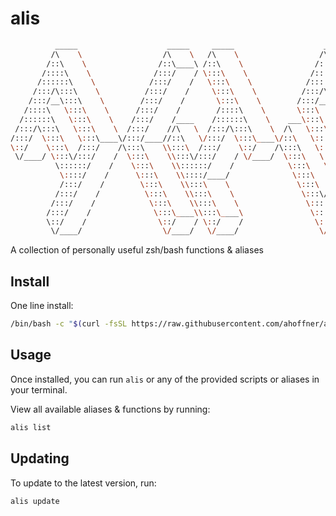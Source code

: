 # alis

```bash
          _____                    _____     _____                    _____
         /\    \                  /\    \   /\    \                  /\    \
        /::\    \                /::\____\ /::\    \                /::\    \
       /::::\    \              /:::/    / \:::\    \              /::::\    \
      /::::::\    \            /:::/    /   \:::\    \            /::::::\    \
     /:::/\:::\    \          /:::/    /     \:::\    \          /:::/\:::\    \
    /:::/__\:::\    \        /:::/    /       \:::\    \        /:::/__\:::\    \
   /::::\   \:::\    \      /:::/    /        /::::\    \       \:::\   \:::\    \
  /::::::\   \:::\    \    /:::/    /____    /::::::\    \    ___\:::\   \:::\    \
 /:::/\:::\   \:::\    \  /:::/    //\   \  /:::/\:::\    \  /\   \:::\   \:::\    \
/:::/  \:::\   \:::\____\/:::/____//::\   \/:::/  \:::\____\/::\   \:::\   \:::\____\
\::/    \:::\  /:::/    /\:::\    \\:::\  /:::/    \::/    /\:::\   \:::\   \::/    /
 \/____/ \:::\/:::/    /  \:::\    \\:::\/:::/    / \/____/  \:::\   \:::\   \/____/
          \::::::/    /    \:::\    \\::::::/    /            \:::\   \:::\    \
           \::::/    /      \:::\    \\::::/____/              \:::\   \:::\____\
           /:::/    /        \:::\    \\:::\    \               \:::\  /:::/    /
          /:::/    /          \:::\    \\:::\    \               \:::\/:::/    /
         /:::/    /            \:::\    \\:::\    \               \::::::/    /
        /:::/    /              \:::\____\\:::\____\               \::::/    /
        \::/    /                \::/    / \::/    /                \::/    /
         \/____/                  \/____/   \/____/                  \/____/
```
A collection of personally useful zsh/bash functions &amp; aliases 


## Install

One line install:
   
```bash
/bin/bash -c "$(curl -fsSL https://raw.githubusercontent.com/ahoffner/alis/main/install.sh)"
```


## Usage
Once installed, you can run `alis` or any of the provided scripts or aliases in your terminal.

View all available aliases & functions by running:
```bash
alis list
```


## Updating 
To update to the latest version, run:
```bash
alis update
```